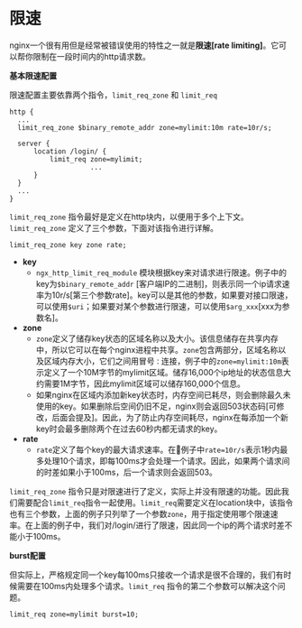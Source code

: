 # 限速

nginx一个很有用但是经常被错误使用的特性之一就是**限速\[rate limiting\]**。它可以帮你限制在一段时间内的http请求数。

**基本限速配置**

限速配置主要依靠两个指令，`limit_req_zone` 和 `limit_req`

```text
http {
  ...
  limit_req_zone $binary_remote_addr zone=mylimit:10m rate=10r/s;

  server {
      location /login/ {
          limit_req zone=mylimit;
                    ...
      }
  }
  ...
}
```

`limit_req_zone` 指令最好是定义在http块内，以便用于多个上下文。`limit_req_zone` 定义了三个参数，下面对该指令进行详解。

```text
limit_req_zone key zone rate;
```

* **key**
  * `ngx_http_limit_req_module` 模块根据key来对请求进行限速。例子中的key为`$binary_remote_addr` \[客户端IP的二进制\]，则表示同一个ip请求速率为10r/s\[第三个参数rate\]。key可以是其他的参数，如果要对接口限速，可以使用`$uri`；如果要对某个参数进行限速，可以使用`$arg_xxx`\[xxx为参数名\]。
* **zone**
  * `zone`定义了储存key状态的区域名称以及大小。该信息储存在共享内存中，所以它可以在每个nginx进程中共享。`zone`包含两部分，区域名称以及区域内存大小，它们之间用冒号`：`连接，例子中的`zone=mylimit:10m`表示定义了一个10M字节的mylimit区域。储存16,000个ip地址的状态信息大约需要1M字节，因此mylimit区域可以储存160,000个信息。
  * 如果nginx在区域内添加新key状态时，内存空间已耗尽，则会删除最久未使用的key。如果删除后空间仍旧不足，nginx则会返回503状态码\[可修改，后面会提及\]。因此，为了防止内存空间耗尽，nginx在每添加一个新key时会最多删除两个在过去60秒内都无请求的key。
* **rate**
  * `rate`定义了每个key的最大请求速率。在🌰例子中`rate=10r/s`表示1秒内最多处理10个请求，即每100ms才会处理一个请求。因此，如果两个请求间的时差如果小于100ms，后一个请求则会返回503。

`limit_req_zone` 指令只是对限速进行了定义，实际上并没有限速的功能。因此我们需要配合`limit_req`指令一起使用。`limit_req`需要定义在location块中，该指令也有三个参数，上面的例子只列举了一个参数`zone`，用于指定使用哪个限速速率。在上面的例子中，我们对/login/进行了限速，因此同一个ip的两个请求时差不能小于100ms。

**burst配置**

但实际上，严格规定同一个key每100ms只接收一个请求是很不合理的，我们有时候需要在100ms内处理多个请求。`limit_req` 指令的第二个参数可以解决这个问题。

```text
limit_req zone=mylimit burst=10;
```

